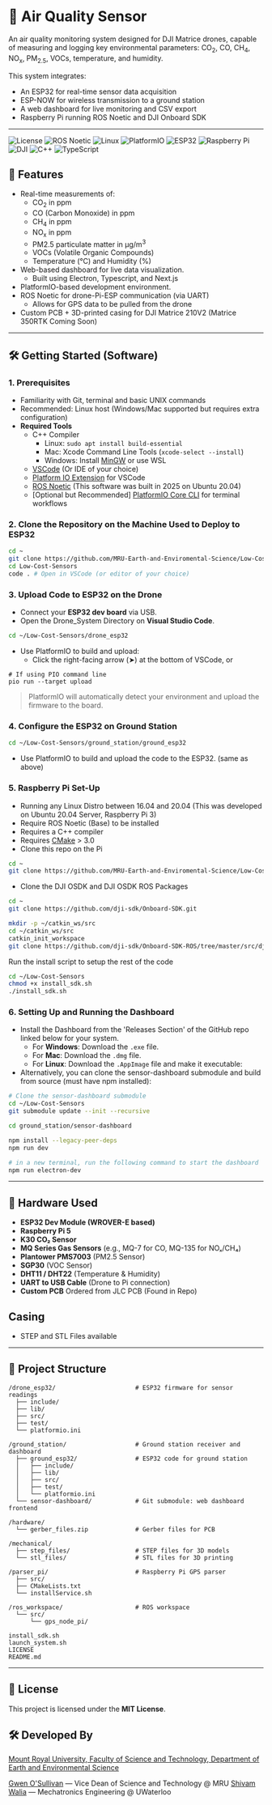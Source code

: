 # 🌿 Air Quality Sensor

An air quality monitoring system designed for DJI Matrice drones, capable of measuring and logging key environmental parameters: CO<sub>2</sub>, CO, CH<sub>4</sub>, NO<sub>x</sub>, PM<sub>2.5</sub>, VOCs, temperature, and humidity. 

This system integrates:
- An ESP32 for real-time sensor data acquisition
- ESP-NOW for wireless transmission to a ground station
- A web dashboard for live monitoring and CSV export
- Raspberry Pi running ROS Noetic and DJI Onboard SDK

---
![License](https://img.shields.io/badge/License-MIT-000000?style=for-the-badge&logo=openaccess&logoColor=white)
![ROS Noetic](https://img.shields.io/badge/ROS%20Noetic-000000?style=for-the-badge&logo=ROS&logoColor=white)
![Linux](https://img.shields.io/badge/Linux-000000?style=for-the-badge&logo=linux&logoColor=white)
![PlatformIO](https://img.shields.io/badge/PlatformIO-000000?style=for-the-badge&logo=platformio&logoColor=white)
![ESP32](https://img.shields.io/badge/ESP32-000000?style=for-the-badge&logo=espressif&logoColor=white)
![Raspberry Pi](https://img.shields.io/badge/Raspberry%20Pi-000000?style=for-the-badge&logo=raspberrypi&logoColor=white)
![DJI](https://img.shields.io/badge/DJI-000000?style=for-the-badge&logo=dji&logoColor=white)
![C++](https://img.shields.io/badge/C++-000000?style=for-the-badge&logo=cplusplus&logoColor=white)
![TypeScript](https://img.shields.io/badge/TypeScript-000000?style=for-the-badge&logo=typescript&logoColor=white)

## 🚀 Features
- Real-time measurements of:
  - CO<sub>2</sub> in ppm
  - CO (Carbon Monoxide) in ppm
  - CH<sub>4</sub> in ppm
  - NO<sub>x</sub> in ppm
  - PM2.5 particulate matter in μg/m<sup>3</sup>
  - VOCs (Volatile Organic Compounds)
  - Temperature (°C) and Humidity (%)
- Web-based dashboard for live data visualization.
  - Built using Electron, Typescript, and Next.js 
- PlatformIO-based development environment.
- ROS Noetic for drone-Pi-ESP communication (via UART)
  - Allows for GPS data to be pulled from the drone
- Custom PCB + 3D-printed casing for DJI Matrice 210V2 (Matrice 350RTK Coming Soon)

---

## 🛠️ Getting Started (Software)

### 1. Prerequisites
- Familiarity with Git, terminal and basic UNIX commands
- Recommended: Linux host (Windows/Mac supported but requires extra configuration)
- **Required Tools**
  - C++ Compiler
    - Linux: `sudo apt install build-essential`
    - Mac: Xcode Command Line Tools (`xcode-select --install`)
    - Windows: Install [MinGW](https://www.mingw-w64.org/) or use WSL
  - [VSCode](https://code.visualstudio.com/) (Or IDE of your choice)
  - [Platform IO Extension](https://platformio.org/install/ide?install=vscode) for VSCode
  - [ROS Noetic](https://wiki.ros.org/noetic/Installation/Ubuntu) (This software was built in 2025 on Ubuntu 20.04)
  - [Optional but Recommended] [PlatformIO Core CLI](https://docs.platformio.org/en/latest/core/quickstart.html) for terminal workflows
    
### 2. Clone the Repository on the Machine Used to Deploy to ESP32
```bash
cd ~
git clone https://github.com/MRU-Earth-and-Enviromental-Science/Low-Cost-Sensors.git
cd Low-Cost-Sensors
code . # Open in VSCode (or editor of your choice)
```
### 3. Upload Code to ESP32 on the Drone

- Connect your **ESP32 dev board** via USB.
- Open the Drone_System Directory on **Visual Studio Code**.
```bash
cd ~/Low-Cost-Sensors/drone_esp32
``` 
- Use PlatformIO to build and upload:  
  - Click the right-facing arrow (➤) at the bottom of VSCode, or  
```shell
# If using PIO command line
pio run --target upload
```

> PlatformIO will automatically detect your environment and upload the firmware to the board.

### 4. Configure the ESP32 on Ground Station
```bash
cd ~/Low-Cost-Sensors/ground_station/ground_esp32
```
- Use PlatformIO to build and upload the code to the ESP32. (same as above)

### 5. Raspberry Pi Set-Up
- Running any Linux Distro between 16.04 and 20.04 (This was developed on Ubuntu 20.04 Server, Raspberry Pi 3)
- Require ROS Noetic (Base) to be installed
- Requires a C++ compiler
- Requires [CMake](https://cmake.org/download/) > 3.0
- Clone this repo on the Pi
```bash
cd ~
git clone https://github.com/MRU-Earth-and-Enviromental-Science/Low-Cost-Sensors.git
```
- Clone the DJI OSDK and DJI OSDK ROS Packages
```bash
cd ~
git clone https://github.com/dji-sdk/Onboard-SDK.git

mkdir -p ~/catkin_ws/src
cd ~/catkin_ws/src
catkin_init_workspace
git clone https://github.com/dji-sdk/Onboard-SDK-ROS/tree/master/src/dji_osdk_ros
```
Run the install script to setup the rest of the code
```bash
cd ~/Low-Cost-Sensors
chmod +x install_sdk.sh
./install_sdk.sh
```

### 6. Setting Up and Running the Dashboard
- Install the Dashboard from the 'Releases Section' of the GitHub repo linked below for your system.
  - For **Windows**: Download the `.exe` file.
  - For **Mac**: Download the `.dmg` file.
  - For **Linux**: Download the `.AppImage` file and make it executable:
- Alternatively, you can clone the sensor-dashboard submodule and build from source (must have npm installed):
```bash
# Clone the sensor-dashboard submodule
cd ~/Low-Cost-Sensors
git submodule update --init --recursive

cd ground_station/sensor-dashboard

npm install --legacy-peer-deps
npm run dev

# in a new terminal, run the following command to start the dashboard
npm run electron-dev
```
---
## 🧰 Hardware Used

- **ESP32 Dev Module (WROVER-E based)**
- **Raspberry Pi 5**
- **K30 CO₂ Sensor**
- **MQ Series Gas Sensors** (e.g., MQ-7 for CO, MQ-135 for NOₓ/CH₄)
- **Plantower PMS7003** (PM2.5 Sensor)
- **SGP30** (VOC Sensor)
- **DHT11 / DHT22** (Temperature & Humidity)
- **UART to USB Cable** (Drone to Pi connection)
- **Custom PCB** Ordered from JLC PCB (Found in Repo)

## Casing
- STEP and STL Files available
---

## 📁 Project Structure
```
/drone_esp32/                      # ESP32 firmware for sensor readings
  ├── include/
  ├── lib/
  ├── src/
  ├── test/
  └── platformio.ini

/ground_station/                   # Ground station receiver and dashboard
  ├── ground_esp32/                # ESP32 code for ground station
  │   ├── include/
  │   ├── lib/
  │   ├── src/
  │   ├── test/
  │   └── platformio.ini
  └── sensor-dashboard/            # Git submodule: web dashboard frontend

/hardware/
  └── gerber_files.zip             # Gerber files for PCB

/mechanical/
  ├── step_files/                  # STEP files for 3D models
  └── stl_files/                   # STL files for 3D printing

/parser_pi/                        # Raspberry Pi GPS parser
  ├── src/
  ├── CMakeLists.txt
  └── installService.sh

/ros_workspace/                    # ROS workspace
  └── src/
      └── gps_node_pi/

install_sdk.sh
launch_system.sh
LICENSE
README.md
```
---

## 📄 License
This project is licensed under the **MIT License**.

## 🛠️ Developed By

[Mount Royal University, Faculty of Science and Technology, Department of Earth and Environmental Science](https://www.mtroyal.ca/ProgramsCourses/FacultiesSchoolsCentres/ScienceTechnology/Departments/EarthEnvironmentalSciences/index.htm)

[Gwen O'Sullivan](mailto:INSERT_GWEN_EMAIL) — Vice Dean of Science and Technology @ MRU
[Shivam Walia](mailto:shivamwalia2006@gmail.com) — Mechatronics Engineering @ UWaterloo


